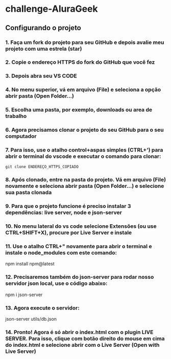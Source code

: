 # challenge-AluraGeek

## Configurando o projeto
### 1. Faça um fork do projeto para seu GitHub e depois avalie meu projeto com uma estrela (star)

### 2. Copie o endereço HTTPS do fork do GitHub que você fez

### 3. Depois abra seu VS CODE

### 4. No menu superior, vá em arquivo (File) e seleciona a opção abrir pasta (Open Folder...)

### 5. Escolha uma pasta, por exemplo, downloads ou area de trabalho

### 6. Agora precisamos clonar o projeto do seu GitHub para o seu computador

### 7. Para isso, use o atalho control+aspas simples (CTRL+') para abrir o terminal do vscode e executar o comando para clonar:
```git clone ENDEREÇO_HTTPS_COPIADO```

### 8. Após clonado, entre na pasta do projeto. Vá em arquivo (File) novamente e seleciona abrir pasta (Open Folder...) e selecione sua pasta clonada

### 9. Para que o projeto funcione é preciso instalar 3 dependências: live server, node e json-server

### 10. No menu lateral do vs code selecione Extensões (ou use CTRL+SHIFT+X), procure por Live Server e instale

### 11. Use o atalho CTRL+" novamente para abrir o terminal e instale o node_modules com este comando:
npm install npm@latest

### 12. Precisaremos também do json-server para rodar nosso servidor json local, use o código abaixo:
npm i json-server

### 13. Agora execute o servidor:
json-server utils/db.json

### 14. Pronto! Agora é só abrir o index.html com o plugin LIVE SERVER. Para isso, clique com botão direito do mouse em cima do index.html e selecione abrir  com o Live Server (Open with Live Server)